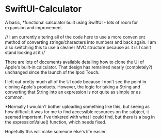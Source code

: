 # SwiftUI-Calculator
A basic, *functional calculator built using SwiftUI - lots of room for expansion and improvement

//
I am currently altering all of the code here to use a more convenient method of converting strings/characters
into numbers and back again. I am also switching this to use a cleaner MVC structure because as it is I can't 
stand looking at it
//


There are lots of documents available detailing how to clone the UI of Apple's built-in calculator.
That design has remained nearly (completely?) unchanged since the launch of the Ipod Touch. 

I left out pretty much all of the UI code because I don't see the point in cloning Apple's products. 
However, the logic for taking a String and converting that String into an expression is not quite as simple or as common. 

*Normally I wouldn't bother uploading something like this, but seeing as how difficult it was for me to find accessible resources
on the subject, it seemed important. I've tinkered with what I could find, but there is a bug in the expressionValue() function, which needs fixed. 

Hopefully this will make someone else's life easier. 
